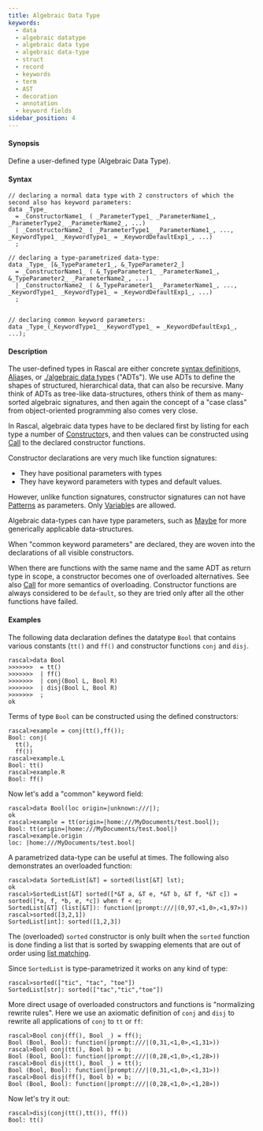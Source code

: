 ```yaml
---
title: Algebraic Data Type
keywords:
  - data
  - algebraic datatype
  - algebraic data type
  - algebraic data-type
  - struct
  - record
  - keywords
  - term
  - AST
  - decoration
  - annotation
  - keyword fields
sidebar_position: 4
---
```


#### Synopsis

Define a user-defined type (Algebraic Data Type).

#### Syntax

```rascal
// declaring a normal data type with 2 constructors of which the second also has keyword parameters:
data _Type_
  = _ConstructorName1_ ( _ParameterType1_ _ParameterName1_, _ParameterType2_ _ParameterName2_, ...)
  | _ConstructorName2_ ( _ParameterType1_ _ParameterName1_, ..., _KeywordType1_ _KeywordType1_ = _KeywordDefaultExp1_, ...)
  ;

// declaring a type-parametrized data-type:
data _Type_ [&_TypeParameter1_, &_TypeParameter2_]
  = _ConstructorName1_ ( &_TypeParameter1_ _ParameterName1_, &_TypeParameter2_ _ParameterName2_, ...)
  | _ConstructorName2_ ( &_TypeParameter1_ _ParameterName1_, ..., _KeywordType1_ _KeywordType1_ = _KeywordDefaultExp1_, ...)
  ;  


// declaring common keyword parameters:
data _Type_(_KeywordType1_ _KeywordType1_ = _KeywordDefaultExp1_, ...);
```

#### Description

The user-defined types in Rascal are either concrete [syntax definition](../../../Rascal/Declarations/SyntaxDefinition/index.md)s, [Alias](../../../Rascal/Declarations/Alias/index.md)es, or [./algebraic data type](../../../Rascal/Declarations/AlgebraicDataType/index.md)s ("ADTs"). We use ADTs to define the shapes of structured, hierarchical data, that can also be recursive. Many think of ADTs as tree-like data-structures, others think of them as many-sorted algebraic signatures, and then again the concept of a "case class" from object-oriented programming also comes very close.

In Rascal, algebraic data types have to be declared first by listing for each type a number of [Constructor](../../../Rascal/Expressions/Values/Constructor/index.md)s, and then values can be constructed using [Call](../../../Rascal/Expressions/Call/index.md) to the declared constructor functions.

Constructor declarations are very much like function signatures:
* They have positional parameters with types
* They have keyword parameters with types and default values.

However, unlike function signatures, constructor signatures can not have [Patterns](../../../Rascal/Patterns/index.md) as parameters. Only [Variable](../../../Rascal/Patterns/Variable/index.md)s are allowed.

Algebraic data-types can have type parameters, such as [Maybe](../../../Library/util/Maybe.md) for more generically applicable data-structures.

When "common keyword parameters" are declared, they are woven into the declarations of all visible constructors.

When there are functions with the same name and the same ADT as return type in scope, a constructor becomes
one of overloaded alternatives. See also [Call](../../../Rascal/Expressions/Call/index.md) for more semantics of overloading. Constructor
functions are always considered to be `default`, so they are tried only after all the other functions have failed.

#### Examples

The following data declaration defines the datatype `Bool` that contains various constants (`tt()` and `ff()`
and constructor functions `conj` and `disj`.

```rascal-shell ,continue
rascal>data Bool 
>>>>>>>  = tt() 
>>>>>>>  | ff() 
>>>>>>>  | conj(Bool L, Bool R)  
>>>>>>>  | disj(Bool L, Bool R)
>>>>>>>  ;
ok
```
 
Terms of type `Bool` can be constructed using the defined constructors:

```rascal-shell ,continue
rascal>example = conj(tt(),ff());
Bool: conj(
  tt(),
  ff())
rascal>example.L
Bool: tt()
rascal>example.R
Bool: ff()
```

Now let's add a "common" keyword field:

```rascal-shell ,continue
rascal>data Bool(loc origin=|unknown:///|);
ok
rascal>example = tt(origin=|home:///MyDocuments/test.bool|);
Bool: tt(origin=|home:///MyDocuments/test.bool|)
rascal>example.origin
loc: |home:///MyDocuments/test.bool|
```

A parametrized data-type can be useful at times. The following
also demonstrates an overloaded function:


```rascal-shell ,continue
rascal>data SortedList[&T] = sorted(list[&T] lst);
ok
rascal>SortedList[&T] sorted([*&T a, &T e, *&T b, &T f, *&T c]) = sorted([*a, f, *b, e, *c]) when f < e;
SortedList[&T] (list[&T]): function(|prompt:///|(0,97,<1,0>,<1,97>))
rascal>sorted([3,2,1])
SortedList[int]: sorted([1,2,3])
```

The (overloaded) `sorted` constructor is only built when the `sorted` function is done finding a list that is sorted
by swapping elements that are out of order using [list matching](../../../Rascal/Patterns/List/index.md). 

Since `SortedList` is type-parametrized it works on any kind of type:

```rascal-shell ,continue
rascal>sorted(["tic", "tac", "toe"])
SortedList[str]: sorted(["tac","tic","toe"])
```

More direct usage of overloaded constructors and functions is "normalizing rewrite rules". 
Here we use an axiomatic definition of `conj` and `disj` to rewrite all applications of `conj` to `tt` or `ff`:


```rascal-shell ,continue
rascal>Bool conj(ff(), Bool _) = ff();
Bool (Bool, Bool): function(|prompt:///|(0,31,<1,0>,<1,31>))
rascal>Bool conj(tt(), Bool b) = b;
Bool (Bool, Bool): function(|prompt:///|(0,28,<1,0>,<1,28>))
rascal>Bool disj(tt(), Bool _) = tt();
Bool (Bool, Bool): function(|prompt:///|(0,31,<1,0>,<1,31>))
rascal>Bool disj(ff(), Bool b) = b;
Bool (Bool, Bool): function(|prompt:///|(0,28,<1,0>,<1,28>))
```

Now let's try it out:

```rascal-shell ,continue
rascal>disj(conj(tt(),tt()), ff())
Bool: tt()
```


